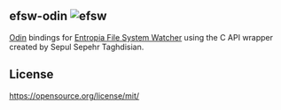 ## efsw-odin ![efsw](https://web.ensoft.dev/efsw/efsw-logo.svg)

[Odin](https://odin-lang.org/) bindings for [Entropia File System Watcher](https://github.com/SpartanJ/efsw) using the C API wrapper created by Sepul Sepehr Taghdisian.

## License
https://opensource.org/license/mit/
